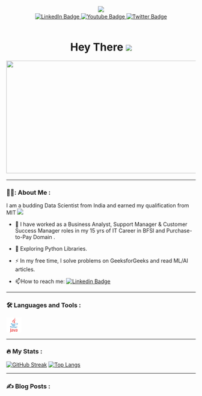 <div id="header" align="center">
  <img src="https://media.giphy.com/media/M9gbBd9nbDrOTu1Mqx/giphy.gif" width="100"/>
      <div id="badges">
          <a href="https://www.linkedin.com/public-profile/settings?trk=d_flagship3_profile_self_view_public_profile">
            <img src="https://img.shields.io/badge/LinkedIn-blue?style=for-the-badge&logo=linkedin&logoColor=white" alt="LinkedIn Badge"/>
          </a>
          <a href="your-youtube-URL">
            <img src="https://img.shields.io/badge/YouTube-red?style=for-the-badge&logo=youtube&logoColor=white" alt="Youtube Badge"/>
          </a>
          <a href="your-twitter-URL">
            <img src="https://img.shields.io/badge/Twitter-blue?style=for-the-badge&logo=twitter&logoColor=white" alt="Twitter Badge"/>
          </a>
      </div>
        <img src="https://komarev.com/ghpvc/?username=your-github-username&style=flat-square&color=blue" alt=""/>
        <h1>
        Hey There
        <img src="https://media.giphy.com/media/hvRJCLFzcasrR4ia7z/giphy.gif" width="30px"/>
      </h1>
 </div>

<div align="center">
  <img src="https://media.giphy.com/media/dWesBcTLavkZuG35MI/giphy.gif" width="600" height="300"/>
</div>

---

### 👨‍🔬: About Me :
I am a budding Data Scientist from India and earned my qualification from MIT <img src="https://media.giphy.com/media/WUlplcMpOCEmTGBtBW/giphy.gif" width="30">
- :telescope: I have worked as a Business Analyst, Support Manager & Customer Success Manager roles in my 15 yrs of IT Career in BFSI and Purchase-to-Pay Domain .

- :seedling: Exploring Python Libraries.

- :zap: In my free time, I solve problems on GeeksforGeeks and read ML/AI articles.

- :mailbox:How to reach me: [![Linkedin Badge](https://img.shields.io/badge/-LINKEDIN-blue?style=flat&logo=Linkedin&logoColor=white)](https://www.linkedin.com/public-profile/settings?trk=d_flagship3_profile_self_view_public_profile)
---


### :hammer_and_wrench: Languages and Tools :

<div>
  <img src="https://github.com/devicons/devicon/blob/master/icons/java/java-original-wordmark.svg" title="Java" alt="Java" width="40" height="40"/>&nbsp;
  
</div>

---

### :fire: My Stats :
[![GitHub Streak](http://github-readme-streak-stats.herokuapp.com?user=anoopsinghall&theme=dark&background=000000)](https://git.io/streak-stats)
[![Top Langs](https://github-readme-stats.vercel.app/api/top-langs/?username=anoopsinghall&layout=compact&theme=vision-friendly-dark)](https://github.com/anuraghazra/github-readme-stats)

---

### :writing_hand: Blog Posts :

<!-- BLOG-POST-LIST:START -->
<!-- BLOG-POST-LIST:END -->
